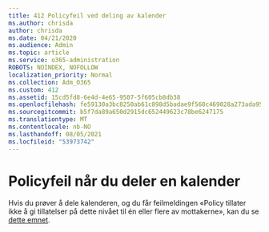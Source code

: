 ```yaml
---
title: 412 Policyfeil ved deling av kalender
ms.author: chrisda
author: chrisda
ms.date: 04/21/2020
ms.audience: Admin
ms.topic: article
ms.service: o365-administration
ROBOTS: NOINDEX, NOFOLLOW
localization_priority: Normal
ms.collection: Adm_O365
ms.custom: 412
ms.assetid: 15cd5fd8-6e4d-4e65-9507-5f605cb8db38
ms.openlocfilehash: fe59130a3bc8250ab61c898d5badae9f560c469028a273ada9576109e18c330a
ms.sourcegitcommit: b5f7da89a650d2915dc652449623c78be6247175
ms.translationtype: MT
ms.contentlocale: nb-NO
ms.lasthandoff: 08/05/2021
ms.locfileid: "53973742"
---
```

# <a name="policy-error-when-sharing-a-calendar"></a>Policyfeil når du deler en kalender

Hvis du prøver å dele kalenderen, og du får feilmeldingen «Policy tillater ikke å gi tillatelser på dette nivået til én eller flere av mottakerne», kan du se [dette emnet](https://support.microsoft.com/help/3187524/policy-does-not-allow-granting-permissions-at-this-level-to-one-or-mor).
